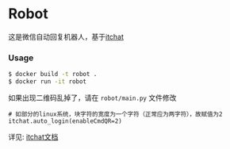 # Robot
这是微信自动回复机器人，基于[itchat](http://itchat.readthedocs.io/zh/latest/#_3)

### Usage

``` bash
$ docker build -t robot .
$ docker run -it robot
```

如果出现二维码乱掉了，请在 `robot/main.py` 文件修改
```
# 如部分的linux系统，块字符的宽度为一个字符（正常应为两字符），故赋值为2
itchat.auto_login(enableCmdQR=2)
```

详见: [itchat文档](http://itchat.readthedocs.io/zh/latest/)
